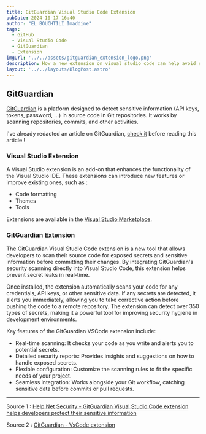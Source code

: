 ```yaml
---
title: GitGuardian Visual Studio Code Extension
pubDate: 2024-10-17 16:40
author: "EL BOUCHTILI Imaddine"
tags:  
  - GitHub
  - Visual Studio Code
  - GitGuardian
  - Extension
imgUrl: '../../assets/gitguardian_extension_logo.png'
description: How a new extension on visual studio code can help avoid secret leak on github page
layout: '../../layouts/BlogPost.astro'
---
```


## GitGuardian
[GitGuardian](https://www.gitguardian.com) is a platform designed to detect sensitive information (API keys, tokens, password, …) in source code in Git repositories. It works by scanning repositories, commits, and other activities.

I've already redacted an article on GitGuardian, [check it](https://helb-it-trends.beyondtime.io/blog/gitguardian/) before reading this article !

### Visual Studio Extension
A Visual Studio extension is an add-on that enhances the functionality of the Visual Studio IDE. These extensions can introduce new features or improve existing ones, such as :
- Code formatting
- Themes
- Tools

Extensions are available in the [Visual Studio Marketplace](https://marketplace.visualstudio.com/VSCode).

### GitGuardian Extension
The GitGuardian Visual Studio Code extension is a new tool that allows developers to scan their source code for exposed secrets and sensitive information before committing their changes. By integrating GitGuardian's security scanning directly into Visual Studio Code, this extension helps prevent secret leaks in real-time.

Once installed, the extension automatically scans your code for any credentials, API keys, or other sensitive data. If any secrets are detected, it alerts you immediately, allowing you to take corrective action before pushing the code to a remote repository. The extension can detect over 350 types of secrets, making it a powerful tool for improving security hygiene in development environments.

Key features of the GitGuardian VSCode extension include:

- Real-time scanning: It checks your code as you write and alerts you to potential secrets.
- Detailed security reports: Provides insights and suggestions on how to handle exposed secrets.
- Flexible configuration: Customize the scanning rules to fit the specific needs of your project.
- Seamless integration: Works alongside your Git workflow, catching sensitive data before commits or pull requests.

---
Source 1 : [Help Net Security - GitGuardian Visual Studio Code extension helps developers protect their sensitive information](https://www.helpnetsecurity.com/2024/10/14/gitguardian-visual-studio-code-extension/) 

Source 2 : [GitGuardian - VsCode extension](https://marketplace.visualstudio.com/items?itemName=gitguardian-secret-security.gitguardian)